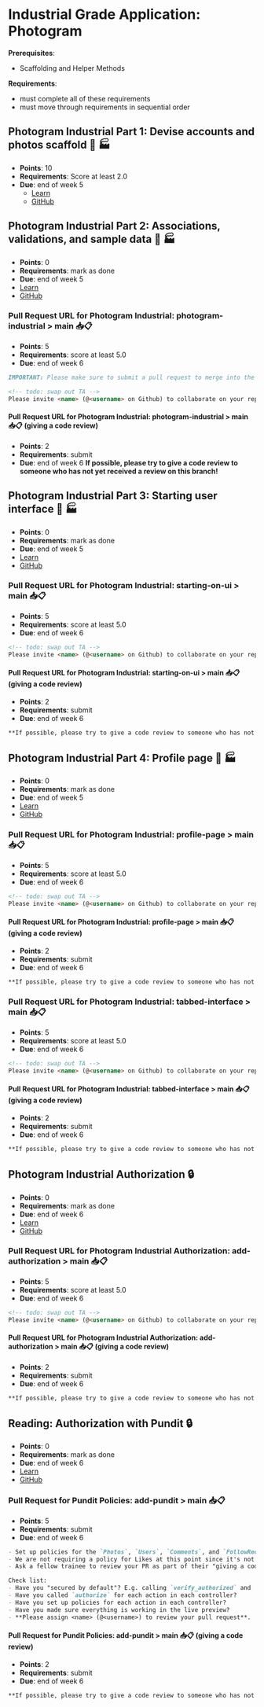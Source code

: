 # Industrial Grade Application: Photogram
<!-- TODO: add point requirements -->
<!-- TODO: refactor so we merge into main (which is more common) -->

**Prerequisites**:
- Scaffolding and Helper Methods

**Requirements**:
- must complete all of these requirements
- must move through requirements in sequential order

<!-- TODO: overview -->

## Photogram Industrial Part 1: Devise accounts and photos scaffold 📸 🏭
- **Points**: 10
- **Requirements**: Score at least 2.0
- **Due**: end of week 5
  - [Learn](https://learn.firstdraft.com/lessons/197-photogram-industrial-part-1)
  - [GitHub](https://github.com/appdev-lessons/photogram-industrial-part-1)

## Photogram Industrial Part 2: Associations, validations, and sample data 📸 🏭
- **Points**: 0
- **Requirements**:  mark as done
- **Due**: end of week 5
- [Learn](https://learn.firstdraft.com/lessons/198-photogram-industrial-part-2)
- [GitHub](https://github.com/appdev-lessons/photogram-industrial-part-2)

### Pull Request URL for Photogram Industrial: photogram-industrial > main 📥📋
- **Points**: 5
- **Requirements**:  score at least 5.0
- **Due**: end of week 6
```md
IMPORTANT: Please make sure to submit a pull request to merge into the `main` branch of <u>your own repository</u>. We do not want to submit requests to pull into the `appdev-projects` repository! 😵‍💫

<!-- todo: swap out TA -->
Please invite <name> (@<username> on Github) to collaborate on your repository. Also, be sure to **assign @<username> to review your pull request**.
```

#### Pull Request URL for Photogram Industrial: photogram-industrial > main 📥📋 (giving a code review)
- **Points**: 2
- **Requirements**:  submit
- **Due**: end of week 6
  **If possible, please try to give a code review to someone who has not yet received a review on this branch!**

## Photogram Industrial Part 3: Starting user interface 📸 🏭
- **Points**: 0
- **Requirements**:  mark as done
- **Due**: end of week 5
- [Learn](https://learn.firstdraft.com/lessons/199-photogram-industrial-part-3)
- [GitHub](https://github.com/appdev-lessons/photogram-industrial-part-3)


### Pull Request URL for Photogram Industrial: starting-on-ui > main 📥📋
- **Points**: 5
- **Requirements**:  score at least 5.0
- **Due**: end of week 6
```md
<!-- todo: swap out TA -->
Please invite <name> (@<username> on Github) to collaborate on your repository. Also, be sure to **assign @<username> to review your pull request**.
```

#### Pull Request URL for Photogram Industrial: starting-on-ui > main  📥📋 (giving a code review)
- **Points**: 2
- **Requirements**:  submit
- **Due**: end of week 6
```md
**If possible, please try to give a code review to someone who has not yet received a review on this branch!**
```

## Photogram Industrial Part 4: Profile page 📸 🏭
- **Points**: 0
- **Requirements**:  mark as done
- **Due**: end of week 5
- [Learn](https://learn.firstdraft.com/lessons/200-photogram-industrial-part-4)
- [GitHub](https://github.com/appdev-lessons/photogram-industrial-part-4)


### Pull Request URL for Photogram Industrial: profile-page > main  📥📋
- **Points**: 5
- **Requirements**:  score at least 5.0
- **Due**: end of week 6
```md
<!-- todo: swap out TA -->
Please invite <name> (@<username> on Github) to collaborate on your repository. Also, be sure to **assign @<username> to review your pull request**.
```
#### Pull Request URL for Photogram Industrial: profile-page > main  📥📋 (giving a code review)
- **Points**: 2
- **Requirements**:  submit
- **Due**: end of week 6
```md
**If possible, please try to give a code review to someone who has not yet received a review on this branch!**
```

### Pull Request URL for Photogram Industrial: tabbed-interface > main  📥📋
- **Points**: 5
- **Requirements**:  score at least 5.0
- **Due**: end of week 6
```md
<!-- todo: swap out TA -->
Please invite <name> (@<username> on Github) to collaborate on your repository. Also, be sure to **assign @<username> to review your pull request**.
```

#### Pull Request URL for Photogram Industrial: tabbed-interface > main  📥📋 (giving a code review)
- **Points**: 2
- **Requirements**:  submit
- **Due**: end of week 6
```md
**If possible, please try to give a code review to someone who has not yet received a review on this branch!**
```

## Photogram Industrial Authorization 🔒
- **Points**: 0
- **Requirements**:  mark as done
- **Due**: end of week 6
- [Learn](https://learn.firstdraft.com/lessons/201-photogram-industrial-authorization)
- [GitHub](https://github.com/appdev-lessons/photogram-industrial-authorization)


### Pull Request URL for Photogram Industrial Authorization: add-authorization > main 📥📋
- **Points**: 5
- **Requirements**:  score at least 5.0
- **Due**: end of week 6
```md
<!-- todo: swap out TA -->
Please invite <name> (@<username> on Github) to collaborate on your repository. Also, be sure to **assign @<username> to review your pull request**.
```

#### Pull Request URL for Photogram Industrial Authorization: add-authorization > main 📥📋 (giving a code review)
- **Points**: 2
- **Requirements**:  submit
- **Due**: end of week 6
```md
**If possible, please try to give a code review to someone who has not yet received a review on this branch!**
```

## Reading: Authorization with Pundit 🔒
- **Points**: 0
- **Requirements**:  mark as done
- **Due**: end of week 6
- [Learn](https://learn.firstdraft.com/lessons/202-pundit-authorization)
- [GitHub](https://github.com/appdev-lessons/pundit-authorization)


### Pull Request for Pundit Policies: add-pundit > main 📥📋
- **Points**: 5
- **Requirements**:  submit
- **Due**: end of week 6
```md
- Set up policies for the `Photos`, `Users`, `Comments`, and `FollowRequests` controllers.
- We are not requiring a policy for Likes at this point since it's not fully implemented.
- Ask a fellow trainee to review your PR as part of their "giving a code review" assignment.

Check list:
- Have you "secured by default"? E.g. calling `verify_authorized` and `verify_policy_scoped` after each action in the application controller.
- Have you called `authorize` for each action in each controller?
- Have you set up policies for each action in each controller?
- Have you made sure everything is working in the live preview?
- **Please assign <name> (@<username>) to review your pull request**.
```

#### Pull Request for Pundit Policies: add-pundit > main 📥📋 (giving a code review)
- **Points**: 2
- **Requirements**:  submit
- **Due**: end of week 6
```md
**If possible, please try to give a code review to someone who has not yet received a review on this branch!**
```
